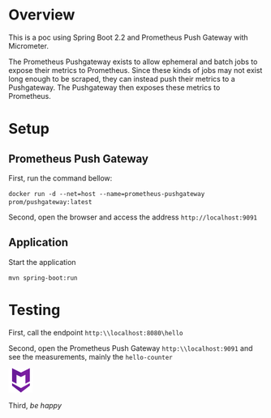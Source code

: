 # Overview

This is a poc using Spring Boot 2.2 and Prometheus Push Gateway with Micrometer.

The Prometheus Pushgateway exists to allow ephemeral and batch jobs to expose their metrics to Prometheus. Since these kinds of jobs may not exist long enough to be scraped, they can instead push their metrics to a Pushgateway. The Pushgateway then exposes these metrics to Prometheus.

# Setup

## Prometheus Push Gateway

First, run the command bellow:

~~~
docker run -d --net=host --name=prometheus-pushgateway prom/pushgateway:latest
~~~

Second, open the browser and access the address `http://localhost:9091`

## Application

Start the application

~~~
mvn spring-boot:run
~~~

# Testing

First, call the endpoint `http:\\localhost:8080\hello`

Second, open the Prometheus Push Gateway `http:\\localhost:9091` and see the measurements, mainly the `hello-counter`

![alt text](https://github.com/adam-p/markdown-here/raw/master/src/common/images/icon48.png "Logo Title Text 1")

Third, *be happy* 